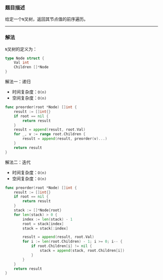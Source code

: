 ### 题目描述

给定一个`N`叉树，返回其节点值的前序遍历。

----

### 解法

`N`叉树的定义为：

```go
type Node struct {
    Val int
    Children []*Node
}
```



解法一：递归

- 时间复杂度：`O(n)`
- 空间复杂度：`O(n)`

```go
func preorder(root *Node) []int {
    result := []int{}
    if root == nil {
        return result
    }
    result = append(result, root.Val)
    for _, v := range root.Children {
        result = append(result, preorder(v)...)
    }
    return result
}
```



解法二：迭代

- 时间复杂度：`O(n)`
- 空间复杂度：`O(n)`

```go
func preorder(root *Node) []int {
    result := []int{}
    if root == nil {
        return result
    }
    stack := []*Node{root}
    for len(stack) > 0 {
        index := len(stack) - 1
        root = stack[index]
        stack = stack[:index]

        result = append(result, root.Val)
        for i := len(root.Children) - 1; i >= 0; i-- {
            if root.Children[i] != nil {
                stack = append(stack, root.Children[i])
            }
        }
    }
    return result
}
```

